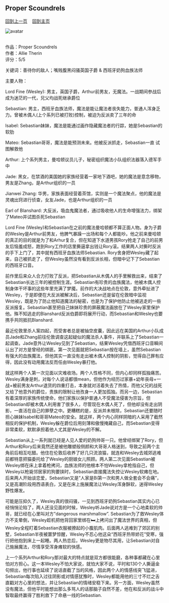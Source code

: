 ## Proper Scoundrels
[回到上一页](https://boheme130.github.io/Reviews/)  &nbsp;&nbsp;  [回到主页](https://boheme130.github.io/Fiction.git.io/)

![avatar]()
<br>
<br>

作品：Proper Scoundrels<br>
作者：Allie Therin<br>
评分：5/5<br>

关键词：善待你的敌人；嘴贱腹黑闷骚英国子爵 & 西班牙奶狗血族法师

主要人物：

Lord Fine (Wesley): 男主，英国子爵，Arthur前男友，无魔法。一战期间参战后成为迷茫的一代，兄父均战死继承爵位

Sebastian: 男主，西班牙血族法师，魔法是能让魔法者丧失能力，普通人浑身乏力。曾被木偶人(上个系列已被打败)控制，被迫为反派卖了三年的命

Isabel: Sebastian妹妹，魔法是能通过画作隐藏魔法者的行踪，她是Sebastian的软肋

Mateo: Sebastian哥哥，魔法是能预测未来。他被反派抓走，Sebastian一直 试图解救他

Arthur: 上个系列男主，曼哈顿议员儿子，秘密组织魔法小队组织法器落入德军手中

Jade: 黑女，在禁酒的美国她的家族经营着一家地下酒吧，她的魔法是意念移物，男友是Zhang，是Arthur组织的一员

Jianwei Zhang: 华男，家族表面经营着茶馆，实则是一个魔法聚点，他的魔法是灵魂出窍进行侦查，女友Jade，也是Arthur组织的一员

Earl of Blanshard: 大反派，吸血鬼魔法者，通过吸收他人的生命增强法力，绑架了Mateo并试图杀死Sebastian


Lord Fine (Wesley)和Sebastian在之前的魔法曼哈顿都不算正面人物。身为子爵的Wesley是Arthur前男友，他脾气暴躁一出场和每个人都能吵。他之前来曼哈顿的真正的目的就是为了和Arhur复合，但在知道下水道男孩Rory抢走了自己的前男友后恼羞成怒，跑到Rory工作的店里撕逼拿出钱让Rory滚。结果两人对撕时反派的手下上门了，其中就有西班牙血族法师Sebastian. Rory舍身把Wesley藏了起来，自己被抓走了，但Wesley虽然没有看到反派长相，但暗中记下了Sebastian的西班牙口音。

前作里后来众人合力打败了反派，把Sebastian从木偶人的手里解救出来，结束了Sebastian长达三年的被控制生涯。Sebastian有珍贵的血族魔法，他被木偶人控制身体干坏事的这些年里充满了梦魇。前作的大决战地点在伦敦，意外牵扯进了Wesley，于是即便在大反派被解决后，Sebastian还是留在伦敦暗中监视Wesley，既是为了防止他知道魔法的秘密，也是为了保护他防止他被逃走的一些反派报复。Sebastian甚至把自己妹妹珍贵的屏蔽魔法画放在了Wesley家里保护他。殊不知逃走的Blanshard反派伯爵即将展开行动，而Sebastian和Wesley也要携手共同抵抗Blanshard. 

最近伦敦里杀人案四起，而受害者总是被抽空皮囊，因此远在美国的Arthur小队成员Jade和Zhang前往伦敦调查这起疑似的魔法杀人事件，并联系上了Sebastian一起调查。Jade意外让Wesley见到了Sebastian，结果Wesley凭借西班牙口音瞬间认出了对方是曾经的绑匪。第一次见面就把Sebastian按在墙上，虽然Sebastian有强大的血族魔法，但他其实一直没有走出被木偶人控制的阴影，觉得自己罪有应得，因此没有动用魔法反而任由Wesley暴打他。

就这样两个人第一次见面以灾难收场。两个人性格不同，但内心却同样孤独痛苦。Wesley满身是刺，对每个人说话都很mean，但他作为经历过家暴+幼年丧母+一战+被前男友Arthur退货的四重打击，本身就对活着失去了热情，而他父兄的战死又给了他意外的爵位，贵族的限制让他孜身一人更加孤独。而另一边，Sebastian有着深厚的家族传统使命，他们家族以保护普通人不受魔法侵害为宗旨，但Sebastian却被木偶人利用害了很多人，尽管现在木偶人死了，但他却没有走出阴影，一直活在自己的罪孽之中。更糟糕的是，反派并未根除，Sebastian还要随时担心妹妹Isabel和哥哥Mateo的安全。就这样，两个内心同样阴暗的人采用了截然相反的保护机制，Wesley躲在爵位后用刻薄和傲慢掩藏自己，而Sebastian变得非常柔软，默默承担着他人尤其是Wesley的不解。

Sebastian从上一系列就已经是人见人爱的奶狗帅哥一只。他曾经绑架了Rory，但Arthur和Rory后来竟然还是被他雕塑般侧颜和大哥哥人格迷到，导致之前两个主角前后相互吃醋。他住在伦敦后收养了好几只流浪猫，就连和Wesley去城郊逃难前都特意把猫委托给了Wesley的厨娘女儿照顾。两人第二次见面Sebastian被Wesley绑在床上拿着枪拷问，血族法师的他根本不怕Wesley拿枪指自己，但Wesley以枪毙邻居家的狗要挟时，Sebastian直接魔法失控让Wesley软瘫在地。后来两人开始谈恋爱，Sebastian又是”人家是Bi第一次和男人做全套会不会痛”，又是高潮阶段用西语表白，又是在床上施展魔法让Wesley浑身酥软，迷得Wesley野性爆发。

可能是压抑久了，Wesley真的很闷骚，一见到西班牙奶狗Sebastian其实内心已经悄悄沦陷了，两人还没见面的时候，Wesley听Jade说对方是一个心地柔软的帅哥，就已经在心里叫对方”dangerous marshmallow”. Sebastian为了救Wesley体力不支晕倒，Wesley趁机把他背回家里绑在🛏上拷问出了魔法世界的真相，但Wesley全程盯着Sebastian衣服被撩起的小腹肌肉。后面两人逃难到了郊区的别墅，Sebastian半夜被噩梦惊醒，Wesley不忍心他这朵“西班牙热带娇花”受寒，强行把他抱到床上一起睡。两人热恋后，Wesley更是物尽其用，让Sebastian对自己施展魔法，尽情享受浑身瘫软的快感。

上一个系列Arthur和Rory那对最大的特点就是双方都很能磨，各种事都藏在心里怕对方担心。这一本Wesley不怕大家说，就怕大家不说，平时和130个人撕逼金句频出，他行事也延续了说话直截了当的风格，因此两个人的情感线突飞猛进，Sebastian每次陷入过往阴影或对情感犹豫时，Wesley都能用他的三寸不烂之舌直戳对方心里的想法，并让Sebastian的情绪安稳下来。另一方面，Wesley虽然没有魔法，但他平时能想出那么多骂人的话那脑子自然不差，他在和反派的战斗中智取最终赢得了胜利救下了命悬一线的Sebastian. 